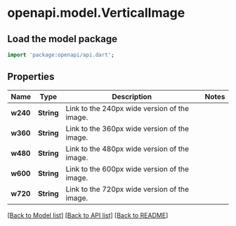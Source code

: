 # openapi.model.VerticalImage

## Load the model package
```dart
import 'package:openapi/api.dart';
```

## Properties
Name | Type | Description | Notes
------------ | ------------- | ------------- | -------------
**w240** | **String** | Link to the 240px wide version of the image. | 
**w360** | **String** | Link to the 360px wide version of the image. | 
**w480** | **String** | Link to the 480px wide version of the image. | 
**w600** | **String** | Link to the 600px wide version of the image. | 
**w720** | **String** | Link to the 720px wide version of the image. | 

[[Back to Model list]](../README.md#documentation-for-models) [[Back to API list]](../README.md#documentation-for-api-endpoints) [[Back to README]](../README.md)


